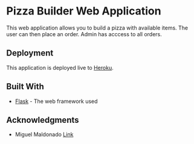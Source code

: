 # Pizza Builder Web Application
This web application allows you to build a pizza with available items. The user can then place an order. Admin has acccess to all orders.

## Deployment

This application is deployed live to [Heroku](https://custompizza.herokuapp.com/). 
## Built With

* [Flask](http://flask.pocoo.org/) - The web framework used

## Acknowledgments

* Miguel Maldonado [Link](https://codepen.io/miguelm/)

